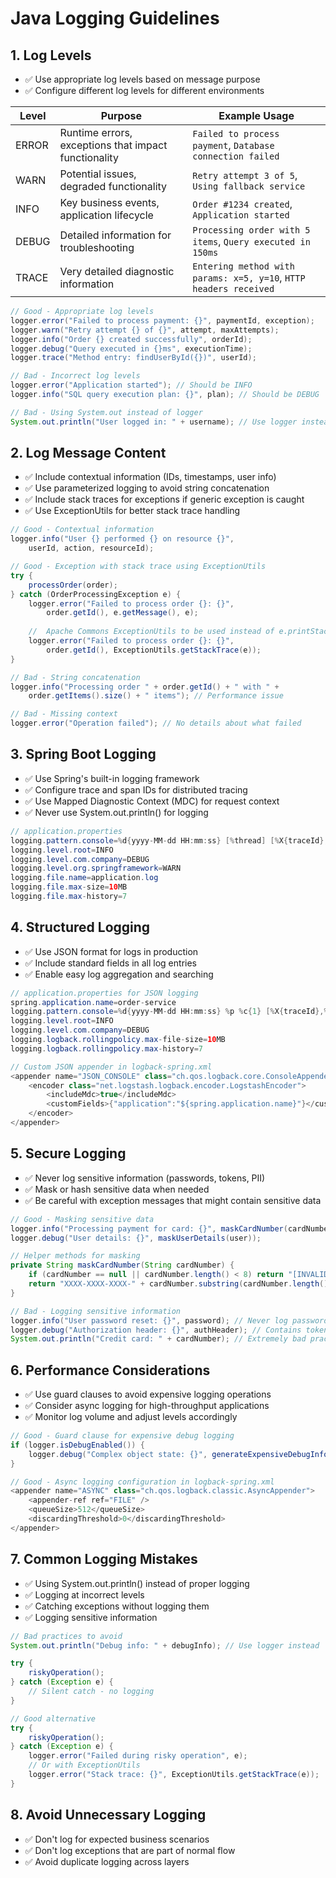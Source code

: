 # Java Logging Guidelines

## 1. Log Levels

- ✅ Use appropriate log levels based on message purpose
- ✅ Configure different log levels for different environments

| Level | Purpose | Example Usage |
|-------|---------|---------------|
| ERROR | Runtime errors, exceptions that impact functionality | `Failed to process payment`, `Database connection failed` |
| WARN | Potential issues, degraded functionality | `Retry attempt 3 of 5`, `Using fallback service` |
| INFO | Key business events, application lifecycle | `Order #1234 created`, `Application started` |
| DEBUG | Detailed information for troubleshooting | `Processing order with 5 items`, `Query executed in 150ms` |
| TRACE | Very detailed diagnostic information | `Entering method with params: x=5, y=10`, `HTTP headers received` |

```java
// Good - Appropriate log levels
logger.error("Failed to process payment: {}", paymentId, exception);
logger.warn("Retry attempt {} of {}", attempt, maxAttempts);
logger.info("Order {} created successfully", orderId);
logger.debug("Query executed in {}ms", executionTime);
logger.trace("Method entry: findUserById({})", userId);

// Bad - Incorrect log levels
logger.error("Application started"); // Should be INFO
logger.info("SQL query execution plan: {}", plan); // Should be DEBUG

// Bad - Using System.out instead of logger
System.out.println("User logged in: " + username); // Use logger instead
```

## 2. Log Message Content

- ✅ Include contextual information (IDs, timestamps, user info)
- ✅ Use parameterized logging to avoid string concatenation
- ✅ Include stack traces for exceptions if generic exception is caught
- ✅ Use ExceptionUtils for better stack trace handling

```java
// Good - Contextual information
logger.info("User {} performed {} on resource {}", 
    userId, action, resourceId);

// Good - Exception with stack trace using ExceptionUtils
try {
    processOrder(order);
} catch (OrderProcessingException e) {
    logger.error("Failed to process order {}: {}", 
        order.getId(), e.getMessage(), e);
    
    //  Apache Commons ExceptionUtils to be used instead of e.printStackTrace()
    logger.error("Failed to process order {}: {}", 
        order.getId(), ExceptionUtils.getStackTrace(e));
}

// Bad - String concatenation
logger.info("Processing order " + order.getId() + " with " + 
    order.getItems().size() + " items"); // Performance issue

// Bad - Missing context
logger.error("Operation failed"); // No details about what failed
```

## 3. Spring Boot Logging

- ✅ Use Spring's built-in logging framework
- ✅ Configure trace and span IDs for distributed tracing
- ✅ Use Mapped Diagnostic Context (MDC) for request context
- ✅ Never use System.out.println() for logging

```java
// application.properties
logging.pattern.console=%d{yyyy-MM-dd HH:mm:ss} [%thread] [%X{traceId},%X{spanId}] %-5level %logger{36} - %msg%n
logging.level.root=INFO
logging.level.com.company=DEBUG
logging.level.org.springframework=WARN
logging.file.name=application.log
logging.file.max-size=10MB
logging.file.max-history=7

```

## 4. Structured Logging

- ✅ Use JSON format for logs in production
- ✅ Include standard fields in all log entries
- ✅ Enable easy log aggregation and searching

```java
// application.properties for JSON logging
spring.application.name=order-service
logging.pattern.console=%d{yyyy-MM-dd HH:mm:ss} %p %c{1} [%X{traceId},%X{spanId}] %m%n
logging.level.root=INFO
logging.level.com.company=DEBUG
logging.logback.rollingpolicy.max-file-size=10MB
logging.logback.rollingpolicy.max-history=7

// Custom JSON appender in logback-spring.xml
<appender name="JSON_CONSOLE" class="ch.qos.logback.core.ConsoleAppender">
    <encoder class="net.logstash.logback.encoder.LogstashEncoder">
        <includeMdc>true</includeMdc>
        <customFields>{"application":"${spring.application.name}"}</customFields>
    </encoder>
</appender>
```

## 5. Secure Logging

- ✅ Never log sensitive information (passwords, tokens, PII)
- ✅ Mask or hash sensitive data when needed
- ✅ Be careful with exception messages that might contain sensitive data

```java
// Good - Masking sensitive data
logger.info("Processing payment for card: {}", maskCardNumber(cardNumber));
logger.debug("User details: {}", maskUserDetails(user));

// Helper methods for masking
private String maskCardNumber(String cardNumber) {
    if (cardNumber == null || cardNumber.length() < 8) return "[INVALID CARD]";
    return "XXXX-XXXX-XXXX-" + cardNumber.substring(cardNumber.length() - 4);
}

// Bad - Logging sensitive information
logger.info("User password reset: {}", password); // Never log passwords
logger.debug("Authorization header: {}", authHeader); // Contains token
System.out.println("Credit card: " + cardNumber); // Extremely bad practice
```

## 6. Performance Considerations

- ✅ Use guard clauses to avoid expensive logging operations
- ✅ Consider async logging for high-throughput applications
- ✅ Monitor log volume and adjust levels accordingly

```java
// Good - Guard clause for expensive debug logging
if (logger.isDebugEnabled()) {
    logger.debug("Complex object state: {}", generateExpensiveDebugInfo(object));
}

// Good - Async logging configuration in logback-spring.xml
<appender name="ASYNC" class="ch.qos.logback.classic.AsyncAppender">
    <appender-ref ref="FILE" />
    <queueSize>512</queueSize>
    <discardingThreshold>0</discardingThreshold>
</appender>
```

## 7. Common Logging Mistakes

- ✅ Using System.out.println() instead of proper logging
- ✅ Logging at incorrect levels
- ✅ Catching exceptions without logging them
- ✅ Logging sensitive information

```java
// Bad practices to avoid
System.out.println("Debug info: " + debugInfo); // Use logger instead

try {
    riskyOperation();
} catch (Exception e) {
    // Silent catch - no logging
}

// Good alternative
try {
    riskyOperation();
} catch (Exception e) {
    logger.error("Failed during risky operation", e);
    // Or with ExceptionUtils
    logger.error("Stack trace: {}", ExceptionUtils.getStackTrace(e));
}
```

## 8. Avoid Unnecessary Logging

- ✅ Don't log for expected business scenarios
- ✅ Don't log exceptions that are part of normal flow
- ✅ Avoid duplicate logging across layers

